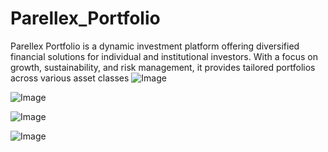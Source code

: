 # Parellex_Portfolio
 Parellex Portfolio is a dynamic investment platform offering diversified financial solutions for individual and institutional investors. With a focus on growth, sustainability, and risk management, it provides tailored portfolios across various asset classes
![Image](https://github.com/user-attachments/assets/67467052-e775-4b15-97b3-9f802e883f66)

![Image](https://github.com/user-attachments/assets/221d5c74-1aba-4459-8211-5c6c1c6faa7c)

![Image](https://github.com/user-attachments/assets/18739fd4-3375-4fad-b7b4-7a6b32edaa42)

![Image](https://github.com/user-attachments/assets/3fa581da-75fc-4cc5-b6ad-31553e6dbc27)
